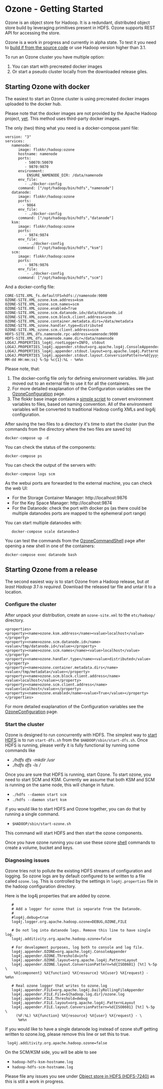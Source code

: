 <!---
  Licensed under the Apache License, Version 2.0 (the "License");
  you may not use this file except in compliance with the License.
  You may obtain a copy of the License at

   http://www.apache.org/licenses/LICENSE-2.0

  Unless required by applicable law or agreed to in writing, software
  distributed under the License is distributed on an "AS IS" BASIS,
  WITHOUT WARRANTIES OR CONDITIONS OF ANY KIND, either express or implied.
  See the License for the specific language governing permissions and
  limitations under the License. See accompanying LICENSE file.
-->
Ozone - Getting Started
==============================

<!-- MACRO{toc|fromDepth=0|toDepth=3} -->

Ozone is an object store for Hadoop. It  is a redundant, distributed object
store build by leveraging primitives present in HDFS. Ozone supports REST
API for accessing the store.

Ozone is a work in progress and currently in alpha state. To test it you need
to [build if from the source code](https://cwiki.apache.org/confluence/display/HADOOP/Ozone) or use Hadoop version higher than 3.1.

To run an Ozone cluster you have multiple option:

 1. You can start with precreated docker images
 2. Or start a pseudo cluster locally from the downloaded release giles.


Starting Ozone with docker
--------------------------

The easiest to start an Ozone cluster is using precreated docker images uploaded to the docker hub.

Please note that the docker images are not provided by the Apache Hadoop project, [yet](https://issues.apache.org/jira/browse/HADOOP-14898). This method uses third-party docker images.

The only (two) thing what you need is a docker-compose.yaml file:

```
version: "3"
services:
   namenode:
      image: flokkr/hadoop:ozone
      hostname: namenode
      ports:
         - 50070:50070
         - 9870:9870
      environment:
          ENSURE_NAMENODE_DIR: /data/namenode
      env_file:
         - ./docker-config
      command: ["/opt/hadoop/bin/hdfs","namenode"]
   datanode:
      image: flokkr/hadoop:ozone
      ports:
        - 9864
      env_file:
         - ./docker-config
      command: ["/opt/hadoop/bin/hdfs","datanode"]
   ksm:
      image: flokkr/hadoop:ozone
      ports:
         - 9874:9874
      env_file:
          - ./docker-config
      command: ["/opt/hadoop/bin/hdfs","ksm"]
   scm:
      image: flokkr/hadoop:ozone
      ports:
         - 9876:9876
      env_file:
          - ./docker-config
      command: ["/opt/hadoop/bin/hdfs","scm"]
```

And a docker-config file:

```
CORE-SITE.XML_fs.defaultFS=hdfs://namenode:9000
OZONE-SITE.XML_ozone.ksm.address=ksm
OZONE-SITE.XML_ozone.scm.names=scm
OZONE-SITE.XML_ozone.enabled=True
OZONE-SITE.XML_ozone.scm.datanode.id=/data/datanode.id
OZONE-SITE.XML_ozone.scm.block.client.address=scm
OZONE-SITE.XML_ozone.container.metadata.dirs=/data/metadata
OZONE-SITE.XML_ozone.handler.type=distributed
OZONE-SITE.XML_ozone.scm.client.address=scm
HDFS-SITE.XML_dfs.namenode.rpc-address=namenode:9000
HDFS-SITE.XML_dfs.namenode.name.dir=/data/namenode
LOG4J.PROPERTIES_log4j.rootLogger=INFO, stdout
LOG4J.PROPERTIES_log4j.appender.stdout=org.apache.log4j.ConsoleAppender
LOG4J.PROPERTIES_log4j.appender.stdout.layout=org.apache.log4j.PatternLayout
LOG4J.PROPERTIES_log4j.appender.stdout.layout.ConversionPattern=%d{yyyy-MM-dd HH:mm:ss} %-5p %c{1}:%L - %m%n
```

Please note, that:

 1. The docker-config file only for defining environment variables. We just moved out to an external file to use it for all the containers.
 2. For more detailed exaplanation of the Configuration variables see the [OzoneConfiguration](./OzoneConfiguration.html) page.
 3. The flokkr base image contains a [simple script](https://github.com/elek/envtoconf) to convert environment variables to files, based on naming convention. All of the environment variables will be converted to traditional Hadoop config XMLs and log4j configuration.

After saving the two files to a directory it's time to start the cluster (run the commands
from the directory where the two files are saved to)

```
docker-compose up -d
```

You can check the status of the components:

```
docker-compose ps
```

You can check the output of the servers with:

```
docker-compose logs scm
```

As the webui ports are forwarded to the external machine, you can check the web UI:

* For the Storage Container Manager: http://localhost:9876
* For the Key Space Manager: http://localhost:9874
* For the Datanode: check the port with docker ps (as there could be multiple datanodes ports are mapped to the ephemeral port range)

You can start multiple datanodes with:

```
   docker-compose scale datanode=3
```

You can test the commands from the [OzoneCommandShell](./OzoneCommandShell.md) page after opening a new shell in one of the containers:

```
docker-compose exec datanode bash
```

Starting Ozone from a release
---------------------------------

The second easiest way is to start Ozone from a Hadoop release, but *at least Hadoop 3.1 is required.* Download the released tar file and untar it to a location.


### Configure the cluster

After unpack your distribution, create an `ozone-site.xml` to the `etc/hadoop/` directory.

```
<properties>
<property><name>ozone.ksm.address</name><value>localhost</value></property>
<property><name>ozone.scm.datanode.id</name><value>/tmp/datanode.id</value></property>
<property><name>ozone.scm.names</name><value>localhost</value></property>
<property><name>ozone.handler.type</name><value>distributed</value></property>
<property><name>ozone.container.metadata.dirs</name><value>/tmp/metadata</value></property>
<property><name>ozone.scm.block.client.address</name><value>localhost</value></property>
<property><name>ozone.scm.client.address</name><value>localhost</value></property>
<property><name>ozone.enabled</name><value>True</value></property>
</properties>
```

For more detailed exaplanation of the Configuration variables see the [OzoneConfiguration](./OzoneConfiguration.html) page.


### Start the cluster

Ozone is designed to run concurrently with HDFS. The simplest way to [start
HDFS](../hadoop-common/ClusterSetup.html) is to run `start-dfs.sh` from the
`$HADOOP/sbin/start-dfs.sh`. Once HDFS
is running, please verify it is fully functional by running some commands like

- *./hdfs dfs -mkdir /usr*
- *./hdfs dfs -ls /*

 Once you are sure that HDFS is running, start Ozone. To start  ozone, you
 need to start SCM and KSM. Currently we assume that both KSM and SCM
  is running on the same node, this will change in future.

- `./hdfs --daemon start scm`
- `./hdfs --daemon start ksm`

if you would like to start HDFS and Ozone together, you can do that by running
 a single command.
- `$HADOOP/sbin/start-ozone.sh`

 This command will start HDFS and then start the ozone components.

 Once you have ozone running you can use these ozone [shell](./OzoneCommandShell.html)
 commands to  create a  volume, bucket and keys.


### Diagnosing issues

Ozone tries not to pollute the existing HDFS streams of configuration and
logging. So ozone logs are by default configured to be written to a file
called `ozone.log`. This is controlled by the settings in `log4j.properties`
file in the hadoop configuration directory.

Here is the log4j properties that are added by ozone.


```
   #
   # Add a logger for ozone that is separate from the Datanode.
   #
   #log4j.debug=true
   log4j.logger.org.apache.hadoop.ozone=DEBUG,OZONE,FILE

   # Do not log into datanode logs. Remove this line to have single log.
   log4j.additivity.org.apache.hadoop.ozone=false

   # For development purposes, log both to console and log file.
   log4j.appender.OZONE=org.apache.log4j.ConsoleAppender
   log4j.appender.OZONE.Threshold=info
   log4j.appender.OZONE.layout=org.apache.log4j.PatternLayout
   log4j.appender.OZONE.layout.ConversionPattern=%d{ISO8601} [%t] %-5p \
    %X{component} %X{function} %X{resource} %X{user} %X{request} - %m%n

   # Real ozone logger that writes to ozone.log
   log4j.appender.FILE=org.apache.log4j.DailyRollingFileAppender
   log4j.appender.FILE.File=${hadoop.log.dir}/ozone.log
   log4j.appender.FILE.Threshold=debug
   log4j.appender.FILE.layout=org.apache.log4j.PatternLayout
   log4j.appender.FILE.layout.ConversionPattern=%d{ISO8601} [%t] %-5p \
     (%F:%L) %X{function} %X{resource} %X{user} %X{request} - \
      %m%n
```

If you would like to have a single datanode log instead of ozone stuff
getting written to ozone.log, please remove this line or set this to true.

 ` log4j.additivity.org.apache.hadoop.ozone=false`

On the SCM/KSM side, you will be able to see

- `hadoop-hdfs-ksm-hostname.log`
- `hadoop-hdfs-scm-hostname.log`

Please file any issues you see under [Object store in HDFS (HDFS-7240)](https://issues.apache.org/jira/browse/HDFS-7240) as this is still a work in progress.
